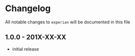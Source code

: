 # Changelog

All notable changes to `experian` will be documented in this file

## 1.0.0 - 201X-XX-XX

- initial release
